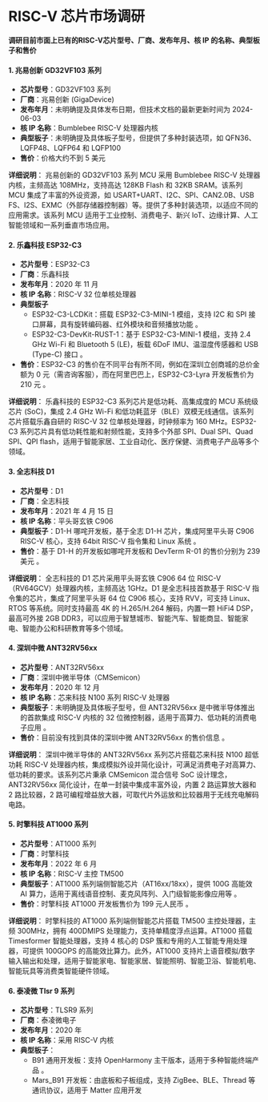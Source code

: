
# RISC-V 芯片市场调研

**调研目前市面上已有的RISC-V芯片型号、厂商、发布年月、核 IP 的名称、典型板子和售价**

#### 1. 兆易创新 GD32VF103 系列
- **芯片型号**：GD32VF103 系列
- **厂商**：兆易创新 (GigaDevice)
- **发布年月**：未明确提及具体发布日期，但技术文档的最新更新时间为 2024-06-03
- **核 IP 名称**：Bumblebee RISC-V 处理器内核
- **典型板子**：未明确提及具体板子型号，但提供了多种封装选项，如 QFN36、LQFP48、LQFP64 和 LQFP100
- **售价**：价格大约不到 5 美元
    
**详细说明**： 兆易创新的 GD32VF103 系列 MCU 采用 Bumblebee RISC-V 处理器内核，主频高达 108MHz，支持高达 128KB Flash 和 32KB SRAM。该系列 MCU 集成了丰富的外设资源，如 USART+UART、I2C、SPI、CAN2.0B、USB FS、I2S、EXMC（外部存储器控制器）等。提供了多种封装选项，以适应不同的应用需求。该系列 MCU 适用于工业控制、消费电子、新兴 IoT、边缘计算、人工智能领域和一系列垂直市场应用。

#### 2. 乐鑫科技 ESP32-C3

- **芯片型号**：ESP32-C3
- **厂商**：乐鑫科技
- **发布年月**：2020 年 11 月
- **核 IP 名称**：RISC-V 32 位单核处理器
- **典型板子**
    - ESP32-C3-LCDKit：搭载 ESP32-C3-MINI-1 模组，支持 I2C 和 SPI 接口屏幕，具有旋转编码器、红外模块和音频播放功能 。
    - ESP32-C3-DevKit-RUST-1：基于 ESP32-C3-MINI-1 模组，支持 2.4 GHz Wi-Fi 和 Bluetooth 5 (LE)，板载 6DoF IMU、温湿度传感器和 USB (Type-C) 接口 。
- **售价**：ESP32-C3 的售价在不同平台有所不同，例如在深圳立创商城的总价金额为 0 元（需咨询客服），而在阿里巴巴上，ESP32-C3-Lyra 开发板售价为 210 元 。
    
**详细说明**： 乐鑫科技的 ESP32-C3 系列芯片是低功耗、高集成度的 MCU 系统级芯片 (SoC)，集成 2.4 GHz Wi-Fi 和低功耗蓝牙（BLE）双模无线通信。该系列芯片搭载乐鑫自研的 RISC-V 32 位单核处理器，时钟频率为 160 MHz。ESP32-C3 系列芯片具有低功耗性能和射频性能，支持多个外部 SPI、Dual SPI、Quad SPI、QPI flash，适用于智能家居、工业自动化、医疗保健、消费电子产品等多个领域。

#### 3. 全志科技 D1
- **芯片型号**：D1
- **厂商**：全志科技
- **发布年月**：2021 年 4 月 15 日
- **核 IP 名称**：平头哥玄铁 C906
- **典型板子**：D1-H 哪咤开发板，基于全志 D1-H 芯片，集成阿里平头哥 C906 RISC-V 核心，支持 64bit RISC-V 指令集和 Linux 系统 。
- **售价**：基于 D1-H 的开发板如哪咤开发板和 DevTerm R-01 的售价分别为 239 美元 。
    

**详细说明**： 全志科技的 D1 芯片采用平头哥玄铁 C906 64 位 RISC-V（RV64GCV）处理器内核，主频高达 1GHz。D1 是全志科技首款基于 RISC-V 指令集的芯片，集成了阿里平头哥 64 位 C906 核心，支持 RVV，可支持 Linux、RTOS 等系统。同时支持最高 4K 的 H.265/H.264 解码，内置一颗 HiFi4 DSP，最高可外接 2GB DDR3，可以应用于智慧城市、智能汽车、智能商显、智能家电、智能办公和科研教育等多个领域。

#### 4. 深圳中微 ANT32RV56xx

- **芯片型号**：ANT32RV56xx
- **厂商**：深圳中微半导体（CMSemicon）
- **发布年月**：2020 年 12 月
- **核 IP 名称**：芯来科技 N100 系列 RISC-V 处理器
- **典型板子**：未明确提及具体板子型号，但 ANT32RV56xx 是中微半导体推出的首款集成 RISC-V 内核的 32 位微控制器，适用于高算力、低功耗的消费电子应用 。
- **售价**：目前没有找到具体的深圳中微 ANT32RV56xx 的售价信息 。

**详细说明**： 深圳中微半导体的 ANT32RV56xx 系列芯片搭载芯来科技 N100 超低功耗 RISC-V 处理器内核，集成模拟外设并简化设计，可满足消费电子对高算力、低功耗的要求。该系列芯片秉承 CMSemicon 混合信号 SoC 设计理念，ANT32RV56xx 简化设计，在单一封装中集成丰富外设，内置 2 路运算放大器和 2 路比较器，2 路可编程增益放大器，可取代片外运放和比较器用于无线充电解码电路。

#### 5. 时擎科技 AT1000 系列

- **芯片型号**：AT1000 系列
- **厂商**：时擎科技
- **发布年月**：2022 年 6 月
- **核 IP 名称**：RISC-V 主控 TM500
- **典型板子**：AT1000 系列端侧智能芯片（AT16xx/18xx），提供 100G 高能效 AI 算力，适用于离线语音控制、麦克风阵列、入门级智能影像应用等 。
- **售价**：时擎科技 AT1000 开发板售价为 199 元人民币 。

**详细说明**： 时擎科技的 AT1000 系列端侧智能芯片搭载 TM500 主控处理器，主频 300MHz，拥有 400DMIPS 处理能力，支持单精度浮点运算。AT1000 搭载 Timesformer 智能处理器，支持 4 核心的 DSP 簇和专用的人工智能专用处理器，可提供 100GOPS 的高能效比算力。此外，AT1000 支持片上语音模拟/数字输入输出和处理，适用于智能家电、智能家居、智能照明、智能卫浴、智能机电、智能玩具等消费类智能硬件领域。

#### 6. 泰凌微 Tlsr 9 系列

- **芯片型号**：TLSR9 系列
- **厂商**：泰凌微电子
- **发布年月**：2020 年
- **核 IP 名称**：采用 RISC-V 内核
- **典型板子**：
    - B91 通用开发板：支持 OpenHarmony 主干版本，适用于多种智能终端产品 。
    - Mars_B91 开发板：由底板和子板组成，支持 ZigBee、BLE、Thread 等通讯协议，适用于 Matter 应用开发